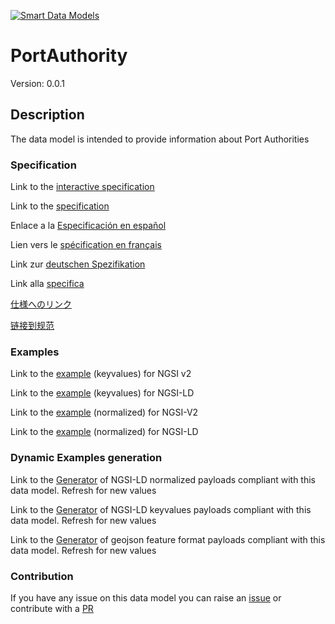 [![Smart Data Models](https://smartdatamodels.org/wp-content/uploads/2022/01/SmartDataModels_logo.png "Logo")](https://smartdatamodels.org)
# PortAuthority
Version: 0.0.1

## Description 

The data model is intended to provide information about Port Authorities
### Specification

Link to the [interactive specification](https://swagger.lab.fiware.org/?url=https://smart-data-models.github.io/dataModel.MarineTransport/PortAuthority/swagger.yaml)

Link to the [specification](https://github.com/smart-data-models/dataModel.MarineTransport/blob/master/PortAuthority/doc/spec.md)

Enlace a la [Especificación en español](https://github.com/smart-data-models/dataModel.MarineTransport/blob/master/PortAuthority/doc/spec_ES.md)

Lien vers le [spécification en français](https://github.com/smart-data-models/dataModel.MarineTransport/blob/master/PortAuthority/doc/spec_FR.md)

Link zur [deutschen Spezifikation](https://github.com/smart-data-models/dataModel.MarineTransport/blob/master/PortAuthority/doc/spec_DE.md)

Link alla [specifica](https://github.com/smart-data-models/dataModel.MarineTransport/blob/master/PortAuthority/doc/spec_IT.md)

[仕様へのリンク](https://github.com/smart-data-models/dataModel.MarineTransport/blob/master/PortAuthority/doc/spec_JA.md)

[链接到规范](https://github.com/smart-data-models/dataModel.MarineTransport/blob/master/PortAuthority/doc/spec_ZH.md)
### Examples

Link to the [example](https://smart-data-models.github.io/dataModel.MarineTransport/PortAuthority/examples/example.json) (keyvalues) for NGSI v2

Link to the [example](https://smart-data-models.github.io/dataModel.MarineTransport/PortAuthority/examples/example.jsonld) (keyvalues) for NGSI-LD

Link to the [example](https://smart-data-models.github.io/dataModel.MarineTransport/PortAuthority/examples/example-normalized.json) (normalized) for NGSI-V2

Link to the [example](https://smart-data-models.github.io/dataModel.MarineTransport/PortAuthority/examples/example-normalized.jsonld) (normalized) for NGSI-LD
### Dynamic Examples generation

Link to the [Generator](https://smartdatamodels.org/extra/ngsi-ld_generator.php?schemaUrl=https://raw.githubusercontent.com/smart-data-models/dataModel.MarineTransport/master/PortAuthority/schema.json&email=info@smartdatamodels.org) of NGSI-LD normalized payloads compliant with this data model. Refresh for new values

Link to the [Generator](https://smartdatamodels.org/extra/ngsi-ld_generator_keyvalues.php?schemaUrl=https://raw.githubusercontent.com/smart-data-models/dataModel.MarineTransport/master/PortAuthority/schema.json&email=info@smartdatamodels.org) of NGSI-LD keyvalues payloads compliant with this data model. Refresh for new values

Link to the [Generator](https://smartdatamodels.org/extra/geojson_features_generator.php?schemaUrl=https://raw.githubusercontent.com/smart-data-models/dataModel.MarineTransport/master/PortAuthority/schema.json&email=info@smartdatamodels.org) of geojson feature format payloads compliant with this data model. Refresh for new values
### Contribution

 If you have any issue on this data model you can raise an [issue](https://github.com/smart-data-models/dataModel.MarineTransport/issues)  or contribute with a [PR](https://github.com/smart-data-models/dataModel.MarineTransport/pulls)